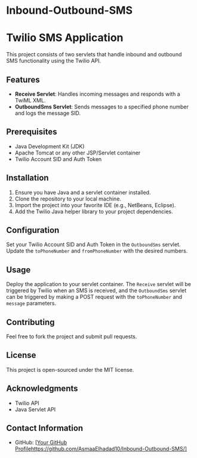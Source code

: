 # Inbound-Outbound-SMS
# Twilio SMS Application

This project consists of two servlets that handle inbound and outbound SMS functionality using the Twilio API.

## Features

- **Receive Servlet**: Handles incoming messages and responds with a TwiML XML.
- **OutboundSms Servlet**: Sends messages to a specified phone number and logs the message SID.

## Prerequisites

- Java Development Kit (JDK)
- Apache Tomcat or any other JSP/Servlet container
- Twilio Account SID and Auth Token

## Installation

1. Ensure you have Java and a servlet container installed.
2. Clone the repository to your local machine.
3. Import the project into your favorite IDE (e.g., NetBeans, Eclipse).
4. Add the Twilio Java helper library to your project dependencies.

## Configuration

Set your Twilio Account SID and Auth Token in the `OutboundSms` servlet. Update the `toPhoneNumber` and `fromPhoneNumber` with the desired numbers.

## Usage

Deploy the application to your servlet container. The `Receive` servlet will be triggered by Twilio when an SMS is received, and the `OutboundSms` servlet can be triggered by making a POST request with the `toPhoneNumber` and `message` parameters.

## Contributing

Feel free to fork the project and submit pull requests.

## License

This project is open-sourced under the MIT license.

## Acknowledgments

- Twilio API
- Java Servlet API

## Contact Information
- GitHub: [[Your GitHub Profile](https://github.com/AsmaaElhadad10/Inbound-Outbound-SMS/)https://github.com/AsmaaElhadad10/Inbound-Outbound-SMS/]
